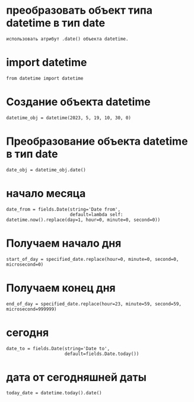 # преобразовать объект типа datetime в тип date 
    использовать атрибут .date() объекта datetime.

# import datetime
    from datetime import datetime

# Создание объекта datetime
    datetime_obj = datetime(2023, 5, 19, 10, 30, 0)

# Преобразование объекта datetime в тип date
    date_obj = datetime_obj.date()


# начало месяца
    date_from = fields.Date(string='Date from',
                            default=lambda self: datetime.now().replace(day=1, hour=0, minute=0, second=0))
               
# Получаем начало дня
    start_of_day = specified_date.replace(hour=0, minute=0, second=0, microsecond=0)
   
# Получаем конец дня
    end_of_day = specified_date.replace(hour=23, minute=59, second=59, microsecond=999999)
          
# сегодня
    date_to = fields.Date(string='Date to',
                          default=fields.Date.today())

# дата от сегодняшней даты
    today_date = datetime.today().date()